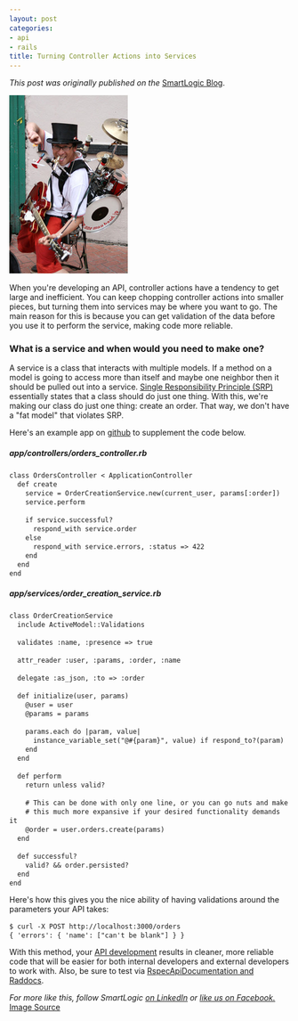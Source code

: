 ```yaml
---
layout: post
categories:
- api
- rails
title: Turning Controller Actions into Services
---
```


_This post was originally published on the_
[SmartLogic Blog](http://blog.smartlogicsolutions.com/2012/10/25/api-development/).

<img class="float-img" title="SRP keeps your code from behaving like this. " src="/images/bigonemanband.jpg" alt="SRP keeps your code from behaving like this. " width="213" height="320" />

When you're developing an API, controller actions have a tendency to get large and inefficient. You can keep chopping controller actions into smaller pieces, but turning them into services may be where you want to go. The main reason for this is because you can get validation of the data before you use it to perform the service, making code more reliable.

### What is a service and when would you need to make one?

A service is a class that interacts with multiple models. If a method on a model is going to access more than itself and maybe one neighbor then it should be pulled out into a service. [Single Responsibility Principle (SRP)](http://en.wikipedia.org/wiki/Single_responsibility_principle) essentially states that a class should do just one thing. With this, we're making our class do just one thing: create an order. That way, we don't have a "fat model" that violates SRP.

Here's an example app on [github](http://github.com/oestrich/services_example) to supplement the code below.

##### app/controllers/orders_controller.rb
    class OrdersController < ApplicationController
      def create
        service = OrderCreationService.new(current_user, params[:order])
        service.perform

        if service.successful?
          respond_with service.order
        else
          respond_with service.errors, :status => 422
        end
      end
    end

##### app/services/order_creation_service.rb
    class OrderCreationService
      include ActiveModel::Validations

      validates :name, :presence => true

      attr_reader :user, :params, :order, :name

      delegate :as_json, :to => :order

      def initialize(user, params)
        @user = user
        @params = params

        params.each do |param, value|
          instance_variable_set("@#{param}", value) if respond_to?(param)
        end
      end

      def perform
        return unless valid?

        # This can be done with only one line, or you can go nuts and make
        # this much more expansive if your desired functionality demands it
        @order = user.orders.create(params)
      end

      def successful?
        valid? && order.persisted?
      end
    end

Here's how this gives you the nice ability of having validations around the parameters your API takes:

    $ curl -X POST http://localhost:3000/orders
    { 'errors': { 'name': ["can't be blank"] } }

With this method, your <a href="http://blog.smartlogicsolutions.com/2012/08/28/api-planning-and-proceeding-tell-me-what-youre-working-with/" target="_blank">API development</a> results in cleaner, more reliable code that will be easier for both internal developers and external developers to work with. Also, be sure to test via <a href="http://blog.smartlogicsolutions.com/2012/07/12/curlin-for-docs/" target="_blank">RspecApiDocumentation and Raddocs</a>.

<em>For more like this, follow SmartLogic <a href="http://www.linkedin.com/company/smartlogic-solutions" target="blank_">on LinkedIn</a> or <a href="http://facebook.com/smartlogic" target="blank_">like us on Facebook.</a></em>
<br>
<a href="http://www.flickr.com/photos/megangoodchild/4675235489/" target="_blank">Image Source</a>
